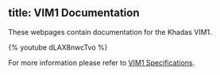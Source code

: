 title: VIM1 Documentation
---

These webpages contain documentation for the Khadas VIM1.

{% youtube dLAX8nwcTvo %}

For more information please refer to [VIM1 Specifications](https://www.khadas.com/vim).

